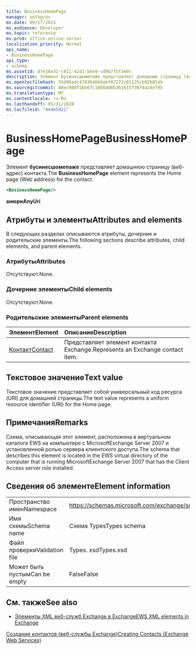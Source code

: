 ```yaml
---
title: BusinessHomePage
manager: sethgros
ms.date: 09/17/2015
ms.audience: Developer
ms.topic: reference
ms.prod: office-online-server
localization_priority: Normal
api_name:
- BusinessHomePage
api_type:
- schema
ms.assetid: d7e16e32-c811-42d1-b6e9-cd9b7fbf3e0c
description: Элемент Бусинесшомепаже представляет домашнюю страницу (веб-адрес) контакта.
ms.openlocfilehash: 55d96adc4703646b9abf07272c03125cb02b854b
ms.sourcegitcommit: 88ec988f2bb67c1866d06b361615f3674a24e795
ms.translationtype: MT
ms.contentlocale: ru-RU
ms.lasthandoff: 05/31/2020
ms.locfileid: "44465921"
---
```

# <a name="businesshomepage"></a><span data-ttu-id="4100e-103">BusinessHomePage</span><span class="sxs-lookup"><span data-stu-id="4100e-103">BusinessHomePage</span></span>

<span data-ttu-id="4100e-104">Элемент **бусинесшомепаже** представляет домашнюю страницу (веб-адрес) контакта.</span><span class="sxs-lookup"><span data-stu-id="4100e-104">The **BusinessHomePage** element represents the Home page (Web address) for the contact.</span></span> 
  
```xml
<BusinessHomePage/>
```

 <span data-ttu-id="4100e-105">**анюри**</span><span class="sxs-lookup"><span data-stu-id="4100e-105">**AnyUri**</span></span>
## <a name="attributes-and-elements"></a><span data-ttu-id="4100e-106">Атрибуты и элементы</span><span class="sxs-lookup"><span data-stu-id="4100e-106">Attributes and elements</span></span>

<span data-ttu-id="4100e-107">В следующих разделах описываются атрибуты, дочерние и родительские элементы.</span><span class="sxs-lookup"><span data-stu-id="4100e-107">The following sections describe attributes, child elements, and parent elements.</span></span>
  
### <a name="attributes"></a><span data-ttu-id="4100e-108">Атрибуты</span><span class="sxs-lookup"><span data-stu-id="4100e-108">Attributes</span></span>

<span data-ttu-id="4100e-109">Отсутствуют.</span><span class="sxs-lookup"><span data-stu-id="4100e-109">None.</span></span>
  
### <a name="child-elements"></a><span data-ttu-id="4100e-110">Дочерние элементы</span><span class="sxs-lookup"><span data-stu-id="4100e-110">Child elements</span></span>

<span data-ttu-id="4100e-111">Отсутствуют.</span><span class="sxs-lookup"><span data-stu-id="4100e-111">None.</span></span>
  
### <a name="parent-elements"></a><span data-ttu-id="4100e-112">Родительские элементы</span><span class="sxs-lookup"><span data-stu-id="4100e-112">Parent elements</span></span>

|<span data-ttu-id="4100e-113">**Элемент**</span><span class="sxs-lookup"><span data-stu-id="4100e-113">**Element**</span></span>|<span data-ttu-id="4100e-114">**Описание**</span><span class="sxs-lookup"><span data-stu-id="4100e-114">**Description**</span></span>|
|:-----|:-----|
|[<span data-ttu-id="4100e-115">Контакт</span><span class="sxs-lookup"><span data-stu-id="4100e-115">Contact</span></span>](contact.md) <br/> |<span data-ttu-id="4100e-116">Представляет элемент контакта Exchange.</span><span class="sxs-lookup"><span data-stu-id="4100e-116">Represents an Exchange contact item.</span></span>  <br/> |
   
## <a name="text-value"></a><span data-ttu-id="4100e-117">Текстовое значение</span><span class="sxs-lookup"><span data-stu-id="4100e-117">Text value</span></span>

<span data-ttu-id="4100e-118">Текстовое значение представляет собой универсальный код ресурса (URI) для домашней страницы.</span><span class="sxs-lookup"><span data-stu-id="4100e-118">The text value represents a uniform resource identifier (URI) for the Home page.</span></span>
  
## <a name="remarks"></a><span data-ttu-id="4100e-119">Примечания</span><span class="sxs-lookup"><span data-stu-id="4100e-119">Remarks</span></span>

<span data-ttu-id="4100e-120">Схема, описывающая этот элемент, расположена в виртуальном каталоге EWS на компьютере с MicrosoftExchange Server 2007 и установленной ролью сервера клиентского доступа.</span><span class="sxs-lookup"><span data-stu-id="4100e-120">The schema that describes this element is located in the EWS virtual directory of the computer that is running MicrosoftExchange Server 2007 that has the Client Access server role installed.</span></span>
  
## <a name="element-information"></a><span data-ttu-id="4100e-121">Сведения об элементе</span><span class="sxs-lookup"><span data-stu-id="4100e-121">Element information</span></span>

|||
|:-----|:-----|
|<span data-ttu-id="4100e-122">Пространство имен</span><span class="sxs-lookup"><span data-stu-id="4100e-122">Namespace</span></span>  <br/> |https://schemas.microsoft.com/exchange/services/2006/types  <br/> |
|<span data-ttu-id="4100e-123">Имя схемы</span><span class="sxs-lookup"><span data-stu-id="4100e-123">Schema name</span></span>  <br/> |<span data-ttu-id="4100e-124">Схема Types</span><span class="sxs-lookup"><span data-stu-id="4100e-124">Types schema</span></span>  <br/> |
|<span data-ttu-id="4100e-125">Файл проверки</span><span class="sxs-lookup"><span data-stu-id="4100e-125">Validation file</span></span>  <br/> |<span data-ttu-id="4100e-126">Types. xsd</span><span class="sxs-lookup"><span data-stu-id="4100e-126">Types.xsd</span></span>  <br/> |
|<span data-ttu-id="4100e-127">Может быть пустым</span><span class="sxs-lookup"><span data-stu-id="4100e-127">Can be empty</span></span>  <br/> |<span data-ttu-id="4100e-128">False</span><span class="sxs-lookup"><span data-stu-id="4100e-128">False</span></span>  <br/> |
   
## <a name="see-also"></a><span data-ttu-id="4100e-129">См. также</span><span class="sxs-lookup"><span data-stu-id="4100e-129">See also</span></span>



- [<span data-ttu-id="4100e-130">Элементы XML веб-служб Exchange в Exchange</span><span class="sxs-lookup"><span data-stu-id="4100e-130">EWS XML elements in Exchange</span></span>](ews-xml-elements-in-exchange.md)


[<span data-ttu-id="4100e-131">Создание контактов (веб-службы Exchange)</span><span class="sxs-lookup"><span data-stu-id="4100e-131">Creating Contacts (Exchange Web Services)</span></span>](https://msdn.microsoft.com/library/4845917e-70d1-481c-bbd7-011ec6571789%28Office.15%29.aspx)

